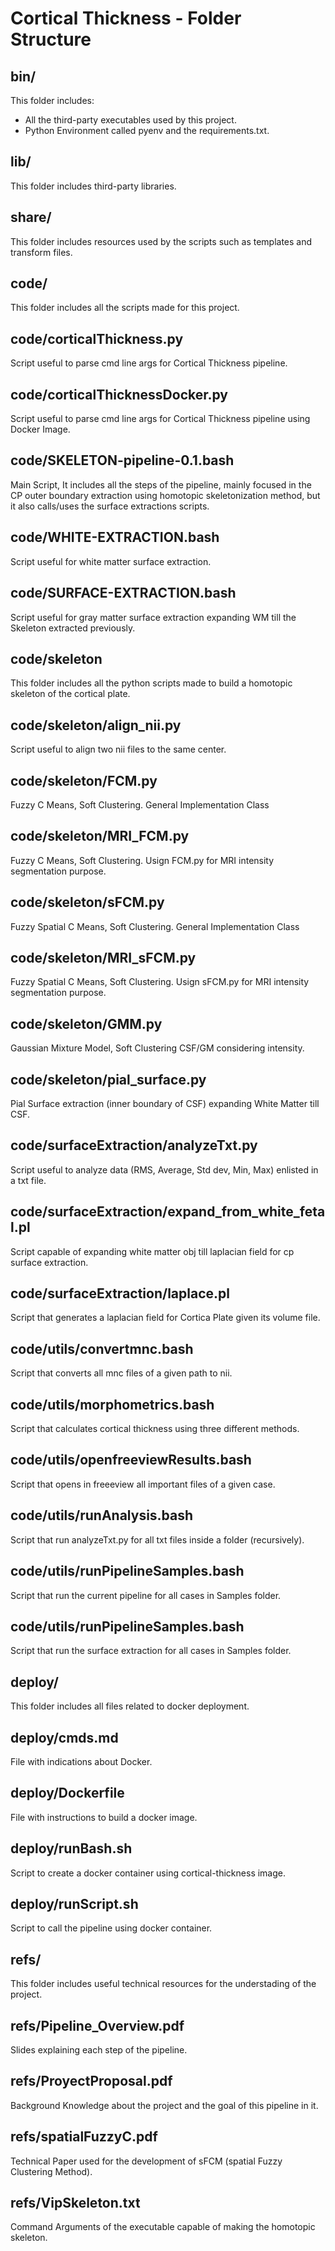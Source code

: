 # Cortical Thickness - Folder Structure

## bin/
This folder includes:
- All the third-party executables used by this project.
- Python Environment called pyenv and the requirements.txt.

## lib/
This folder includes third-party libraries.

## share/
This folder includes resources used by the scripts such as templates and transform files.

## code/
This folder includes all the scripts made for this project.

## code/corticalThickness.py
Script useful to parse cmd line args for Cortical Thickness pipeline.
## code/corticalThicknessDocker.py
Script useful to parse cmd line args for Cortical Thickness pipeline using Docker Image.

## code/SKELETON-pipeline-0.1.bash
Main Script, It includes all the steps of the pipeline, mainly focused in the CP outer boundary extraction using homotopic skeletonization method, but it also calls/uses the surface extractions scripts.
## code/WHITE-EXTRACTION.bash
Script useful for white matter surface extraction.
## code/SURFACE-EXTRACTION.bash
Script useful for gray matter surface extraction expanding WM till the Skeleton extracted previously.

## code/skeleton
This folder includes all the python scripts made to build a homotopic skeleton of the cortical plate.
## code/skeleton/align_nii.py
Script useful to align two nii files to the same center.
## code/skeleton/FCM.py
Fuzzy C Means, Soft Clustering. General Implementation Class
## code/skeleton/MRI_FCM.py
Fuzzy C Means, Soft Clustering. Usign FCM.py for MRI intensity segmentation purpose.
## code/skeleton/sFCM.py
Fuzzy Spatial C Means, Soft Clustering. General Implementation Class
## code/skeleton/MRI_sFCM.py
Fuzzy Spatial C Means, Soft Clustering. Usign sFCM.py for MRI intensity segmentation purpose.
## code/skeleton/GMM.py
Gaussian Mixture Model, Soft Clustering CSF/GM considering intensity.
## code/skeleton/pial_surface.py
Pial Surface extraction (inner boundary of CSF) expanding White Matter till CSF.

## code/surfaceExtraction/analyzeTxt.py
Script useful to analyze data (RMS, Average, Std dev, Min, Max) enlisted in a txt file.
## code/surfaceExtraction/expand_from_white_fetal.pl
Script capable of expanding white matter obj till laplacian field for cp surface extraction.
## code/surfaceExtraction/laplace.pl
Script that generates a laplacian field for Cortica Plate given its volume file.

## code/utils/convertmnc.bash
Script that converts all mnc files of a given path to nii.
## code/utils/morphometrics.bash
Script that calculates cortical thickness using three different methods.
## code/utils/openfreeviewResults.bash
Script that opens in freeeview all important files of a given case.
## code/utils/runAnalysis.bash
Script that run analyzeTxt.py for all txt files inside a folder (recursively).
## code/utils/runPipelineSamples.bash
Script that run the current pipeline for all cases in Samples folder.
## code/utils/runPipelineSamples.bash
Script that run the surface extraction for all cases in Samples folder.

## deploy/
This folder includes all files related to docker deployment.
## deploy/cmds.md
File with indications about Docker.
## deploy/Dockerfile
File with instructions to build a docker image.
## deploy/runBash.sh
Script to create a docker container using cortical-thickness image.
## deploy/runScript.sh
Script to call the pipeline using docker container.

## refs/
This folder includes useful technical resources for the understading of the project.
## refs/Pipeline_Overview.pdf
Slides explaining each step of the pipeline.
## refs/ProyectProposal.pdf
Background Knowledge about the project and the goal of this pipeline in it.
## refs/spatialFuzzyC.pdf
Technical Paper used for the development of sFCM (spatial Fuzzy Clustering Method).
## refs/VipSkeleton.txt
Command Arguments of the executable capable of making the homotopic skeleton.
